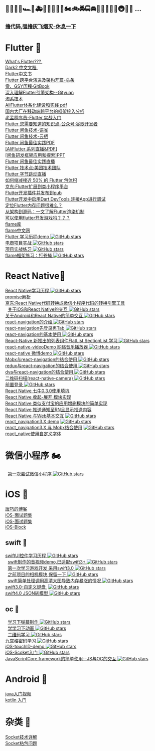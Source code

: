 ##  🚗🚕🚙🚌🏎🚓🚑🚒🚐🚚🚛🚜🏍🚲🚔🚍🚘🚖🚠🚋🚄🚂🚇🚉🚁 ...
###     [ 撸代码,强撸灰飞烟灭-休息一下 ]( https://github.com/pheromone/mobile-learn/blob/master/just_relax.md )    <br/>
  
# Flutter 🚗
   [ What's Flutter??? ]( https://zhuanlan.zhihu.com/p/52666477 )    <br/>
   [ Dark2 中文文档 ]( https://www.kancloud.cn/marswill/dark2_document )    <br/>
   [ Flutter中文书 ]( https://book.flutterchina.club/ )    <br/>
   [ Flutter 跨平台演进及架构开篇-头条 ]( http://gityuan.com/flutter/ )    <br/>
   [ 零、GSY历程·GitBook ]( https://guoshuyu.cn/home/wx/Flutter-0.html )    <br/>
   [ 深入理解Flutter引擎架构--Gityuan ]( https://xiaozhuanlan.com/gityuan_flutter )    <br/>
   [ 淘系技术 ]( https://blog.csdn.net/Taobaojishu )    <br/>
   [ AliFlutter体系化建设和实践 pdf ]( https://github.com/pheromone/mobile-learn/blob/master/Flutter/AliFlutter%E4%BD%93%E7%B3%BB%E5%8C%96%E5%BB%BA%E8%AE%BE%E5%92%8C%E5%AE%9E%E8%B7%B5.pdf )    <br/>
   [ 国内大厂在移动端跨平台的框架接入分析 ](  https://juejin.im/post/5ed45cf2e51d457858775d01 )    <br/>
   [ 老孟程序员-Flutter 实战入门]( http://laomengit.com/ )    <br/>
   [ Flutter 您需要知道的知识点-公众号:谷歌开发者 ]( https://mp.weixin.qq.com/s/4tdqptBIf4VHrjWmHeUKjA )    <br/>
   [ Flutter 闲鱼技术-语雀 ](  https://www.yuque.com/xytech/flutter )    <br/>
   [ Flutter 闲鱼技术-云栖 ](  https://yq.aliyun.com/users/rtcqgnmjifzda )    <br/>
   [ Flutter 闲鱼最佳实践PDF ]( http://c.tb.cn/I3.ZZpRl )    <br/>
   [[AliFlutter 系列直播&PDF] ]( https://github.com/pheromone/mobile-learn/blob/master/Flutter/AliFlutter%E7%9B%B4%E6%92%AD.md)    <br/>
   [[闲鱼研发框架应用和探索]PPT ]( https://files.alicdn.com/tpsservice/2a6760dd0ffb62678d0bde1e76d0b1f8.pdf )    <br/>
   [ Flutter 闲鱼最佳实践直播 ](  
https://appycyfaqcq1951.h5.xiaoeknow.com/content_page/eyJ0eXBlIjoiMiIsInJlc291cmNlX3R5cGUiOjQsInJlc291cmNlX2lkIjoibF81ZGE0M2VlODc1NjQ1X1FHTGlaS1J4IiwiYXBwX2lkIjoiYXBweWNZRmFxY3ExOTUxIiwicHJvZHVjdF9pZCI6IiIsInNoYXJlX3VzZXJfaWQiOiJ1XzVkYTZhYTJkZTc4YjFfUzFLSVFTYlBmTyIsInNoYXJlX3R5cGUiOjEwMCwic2NlbmUiOiLliIbkuqsifQ== )    <br/>
   [ Flutter 技术点:美团技术团队 ]( https://mp.weixin.qq.com/s/cJjKZCqc8UuzvEtxK1BJCw?t=1547530259566&scene=25#wechat_redirect )    <br/>
   [ Flutter 字节跳动直播 ](    https://mp.weixin.qq.com/s/UrWxYgchb-F3AqqzGrYWew  )    <br/>
   [ 如何缩减接近 50% 的 Flutter 包体积 ]( https://mp.weixin.qq.com/s/Ls3cDcqjlyOX80PXUO0wRw  )    <br/>
   [ 京东:Flutter扩展到类小程序平台 ]( https://github.com/areslabs/flutter_mp/ )    <br/>
   [ Flutter开发插件并发布到pub ]( https://www.jianshu.com/p/f1ed21dc2e30 )    <br/>
   [ Flutter开发中启用Dart DevTools 连接App进行调试 ]( https://blog.csdn.net/u013560890/article/details/97144248 )    <br/>
   [ 定位Flutter内存问题很难么？ ]( https://mp.weixin.qq.com/s/g5MJSvlCH3GcP0DLaRcRiQ )    <br/>
   [ 从架构到源码：一文了解Flutter渲染机制 ]( https://mp.weixin.qq.com/s/wpU2APDdJdjMYkj5Kz2lTw )    <br/>
   [ 可以使用flutter开发游戏吗？？？ ]( https://www.bugcatt.com/archives/4 )    <br/>
   [ flame库 ](    https://github.com/flame-engine/flame )    <br/>
   [ flame中文网 ](   https://www.flame-cn.com/ )    <br/>
   [ Flutter 学习历程demo ]( https://github.com/pheromone/Flutter_learn_demo )  [![GitHub stars](https://img.shields.io/github/stars/pheromone/Flutter_learn_demo.svg?style=social&label=Stars)](https://github.com/pheromone/Flutter_learn_demo) <br/>
   [ 电商项目实战 ]( https://github.com/pheromone/flutter_shop ) [![GitHub stars](https://img.shields.io/github/stars/pheromone/flutter_shop.svg?style=social&label=Stars)](https://github.com/pheromone/flutter_shop)   <br/>
   [ 项目实战练习 ]( https://github.com/pheromone/flutter_video_audio_news )  [![GitHub stars](https://img.shields.io/github/stars/pheromone/flutter_video_audio_news.svg?style=social&label=Stars)](https://github.com/pheromone/flutter_video_audio_news)  
   [ flame框架练习：打苍蝇 ]( https://github.com/pheromone/langaw )  [![GitHub stars](https://github.com/pheromone/langaw.svg?style=social&label=Stars)](https://github.com/pheromone/langaw)  <br/>   
   

# React Native🚈
   [ React Native学习历程 ]( https://github.com/pheromone/React-Native-study )  [![GitHub stars](https://img.shields.io/github/stars/pheromone/React-Native-study.svg?style=social&label=Stars)](https://github.com/pheromone/React-Native-study)  <br/>
   [ promise解析  ]( https://github.com/pheromone/mobile-learn/blob/master/React%20Native/promise%E8%A7%A3%E6%9E%90.md )    <br/>
   [ 京东:React Native代码转换成微信小程序代码的转换引擎工具  ]( https://github.com/areslabs/alita )    <br/>
   [ 关于iOS和React Native的交互 ]( https://github.com/pheromone/IOS-native-and-React-native-interaction )  [![GitHub stars](https://img.shields.io/github/stars/pheromone/IOS-native-and-React-native-interaction.svg?style=social&label=Stars)](https://github.com/pheromone/IOS-native-and-React-native-interaction)    <br/>
   [ 关于Android和React Native的简单交互 ]( https://github.com/pheromone/androidrn )  [![GitHub stars](https://img.shields.io/github/stars/pheromone/androidrn.svg?style=social&label=Stars)](https://github.com/pheromone/androidrn)  <br/> 
   [ react-navigation的介绍 ]( https://github.com/pheromone/navigationDemo ) [![GitHub stars](https://img.shields.io/github/stars/pheromone/navigationDemo.svg?style=social&label=Stars)](https://github.com/pheromone/navigationDemo)    <br/> 
   [ react-navigation先登录再Tab ]( https://github.com/pheromone/loginRN/tree/master ) [![GitHub stars](https://img.shields.io/github/stars/pheromone/loginRN.svg?style=social&label=Stars)](https://github.com/pheromone/loginRN)      <br/> 
   [ react-navigation的基本使用 ]( https://github.com/pheromone/react-navigation-use ) [![GitHub stars](https://img.shields.io/github/stars/pheromone/react-navigation-use.svg?style=social&label=Stars)](https://github.com/pheromone/react-navigation-use)     <br/>
   [ React-Native 新推出的列表组件FlatList SectionList 学习 ]( https://github.com/pheromone/RN-FlatList-SectionList )  [![GitHub stars](https://img.shields.io/github/stars/pheromone/RN-FlatList-SectionList.svg?style=social&label=Stars)](https://github.com/pheromone/RN-FlatList-SectionList)   <br/> 
   [ react-native-videoDemo 网络音乐播放器 ]( https://github.com/pheromone/react-native-videoDemo ) [![GitHub stars](https://img.shields.io/github/stars/pheromone/react-native-videoDemo.svg?style=social&label=Stars)](https://github.com/pheromone/react-native-videoDemo)    <br/> 
   [ react-native 微博demo ]( https://github.com/pheromone/react_native_weibo )  [![GitHub stars](https://img.shields.io/github/stars/pheromone/react_native_weibo.svg?style=social&label=Stars)](https://github.com/pheromone/react_native_weibo)   <br/> 
   [ Mobx与react-navigation的结合使用 ]( https://github.com/pheromone/mobx_reactNavigation_demo )   [![GitHub stars](https://img.shields.io/github/stars/pheromone/mobx_reactNavigation_demo?style=social&label=Stars)](https://github.com/pheromone/mobx_reactNavigation_demo)  <br/> 
   [ redux与react-navigation的结合使用 ]( https://github.com/pheromone/RN_nav )  [![GitHub stars](https://img.shields.io/github/stars/pheromone/RN_nav?style=social&label=Stars)](https://github.com/pheromone/RN_nav)   <br/> 
   [ dva与react-navigation的结合使用 ]( https://github.com/pheromone/rn_dva ) [![GitHub stars](https://img.shields.io/github/stars/pheromone/rn_dva?style=social&label=Stars)](https://github.com/pheromone/rn_dva)     <br/> 
   [ 二维码扫描(react-native-camera) ]( https://github.com/pheromone/scanDemo )  [![GitHub stars](https://img.shields.io/github/stars/pheromone/scanDemo?style=social&label=Stars)](https://github.com/pheromone/scanDemo)    <br/>
   [ 前置登录 ]( https://github.com/pheromone/lead_the_login/tree/master ) [![GitHub stars](https://img.shields.io/github/stars/pheromone/lead_the_login?style=social&label=Stars)](https://github.com/pheromone/lead_the_login/)   <br/> 
   [ React Native 七牛0.3.0使用填坑  ]( https://github.com/pheromone/qiniuDemo )    <br/> 
   [ React Native 收起-展开 模块实现  ]( https://github.com/pheromone/suoyisuo )    <br/> 
   [ React Native 类似支付宝的应用增删模块的简单实现  ]( https://github.com/pheromone/editItem_RN )    <br/>
 [ React Native 推送通知至RN且显示推送内容](https://zhoushaoting.com/2018/09/08/%E7%A7%BB%E5%8A%A8%E7%AB%AF%E5%AD%A6%E4%B9%A0/React-Native%E6%8E%A8%E9%80%81%E9%80%9A%E7%9F%A5%E8%87%B3RN%E4%B8%94%E6%98%BE%E7%A4%BA%E6%8E%A8%E9%80%81%E5%86%85%E5%AE%B9/)    <br/>
  [ React Native 与Web基本交互](https://github.com/pheromone/webRN/tree/master)  [![GitHub stars](https://img.shields.io/github/stars/pheromone/webRN?style=social&label=Stars)](https://github.com/pheromone/webRN)    <br/>
  [react_navigation3.X demo](https://github.com/pheromone/react_navigation3.x_demo) [![GitHub stars](https://img.shields.io/github/stars/pheromone/react_navigation3.x_demo?style=social&label=Stars)](https://github.com/pheromone/react_navigation3.x_demo)    <br/>
  [react_navigation3.X 与 Mobx结合使用](https://github.com/pheromone/mobxRN)   [![GitHub stars](https://img.shields.io/github/stars/pheromone/mobxRN?style=social&label=Stars)](https://github.com/pheromone/mobxRN)   <br/>
  [react_native使用自定义字体]( https://github.com/pheromone/customFont_RN )    <br/>

# 微信小程序 🏍
   [ 第一次尝试微信小程序 ]( https://github.com/pheromone/FirstWeChatSmall )  [![GitHub stars](https://img.shields.io/github/stars/pheromone/FirstWeChatSmall?style=social&label=Stars)](https://github.com/pheromone/FirstWeChatSmall)    <br/>
# iOS 🚋
   [ 唐巧的博客 ]( https://blog.devtang.com/ )    <br/>
   [iOS-面试题集 ]( https://hit-alibaba.github.io/interview/ )    <br/>
   [iOS-面试题集 ]( https://www.jianshu.com/p/25324d04797d )    <br/>
   [iOS-Block ]( https://www.jianshu.com/p/25a7ba546eac )    <br/>

## swift 🚙
   [ swiftUI控件学习历程 ]( https://github.com/pheromone/swift_study )   [![GitHub stars](https://img.shields.io/github/stars/pheromone/swift_study?style=social&label=Stars)](https://github.com/pheromone/swift_study)    <br/>
   [ swift制作的音视频demo,已适配swift3+ ]( https://github.com/pheromone/swift-video-audio )  [![GitHub stars](https://img.shields.io/github/stars/pheromone/swift-video-audio?style=social&label=Stars)](https://github.com/pheromone/swift-video-audio)    <br/>
   [ 第一次学习游戏开发 采用swift3.0 ]( https://github.com/pheromone/Flappy-Bird )  [![GitHub stars](https://img.shields.io/github/stars/pheromone/Flappy-Bird?style=social&label=Stars)](https://github.com/pheromone/Flappy-Bird)    <br/>
   [ 之前项目的相机模块,保留一下 ]( https://github.com/pheromone/swift_custom_camera ) [![GitHub stars](https://img.shields.io/github/stars/pheromone/swift_custom_camera?style=social&label=Stars)](https://github.com/pheromone/swift_custom_camera)     <br/>
   [ swift简单处理调用高清大图导致内存暴涨的情况 ]( https://github.com/pheromone/swift-imagePicker-memory ) [![GitHub stars](https://img.shields.io/github/stars/pheromone/swift-imagePicker-memory?style=social&label=Stars)](https://github.com/pheromone/swift-imagePicker-memory)     <br/>
   [ swift3.0-自定义键盘  ]( https://github.com/pheromone/swift3.0-emojiKeyboard )  [![GitHub stars](https://img.shields.io/github/stars/pheromone/swift3.0-emojiKeyboard?style=social&label=Stars)](https://github.com/pheromone/swift3.0-emojiKeyboard)   <br/>
   [ swift4.0 JSON转模型  ]( https://github.com/pheromone/swift_study )  [![GitHub stars](https://img.shields.io/github/stars/pheromone/swift_study?style=social&label=Stars)](https://github.com/pheromone/swift_study)   <br/>


## oc 🚚
   [ 学习下弹幕制作 ]( https://github.com/pheromone/danMu )  [![GitHub stars](https://img.shields.io/github/stars/pheromone/danMu?style=social&label=Stars)](https://github.com/pheromone/danMu)    <br/>
   [ 学学习下动画 ]( https://github.com/pheromone/iOSAnimationLearn ) [![GitHub stars](https://img.shields.io/github/stars/pheromone/iOSAnimationLearn?style=social&label=Stars)](https://github.com/pheromone/iOSAnimationLearn)    <br/>
   [ 二维码学习 ]( https://github.com/pheromone/QRcode ) [![GitHub stars](https://img.shields.io/github/stars/pheromone/QRcode?style=social&label=Stars)](https://github.com/pheromone/QRcode)    <br/>
   [ 九宫格密码学习 ]( https://github.com/pheromone/iOS-nineLock )  [![GitHub stars](https://img.shields.io/github/stars/pheromone/iOS-nineLock?style=social&label=Stars)](https://github.com/pheromone/iOS-nineLock)    <br/>
   [ iOS-touchID-demo ]( https://github.com/pheromone/iOS-touchID-demo )  [![GitHub stars](https://img.shields.io/github/stars/pheromone/iOS-touchID-demo?style=social&label=Stars)](https://github.com/pheromone/iOS-touchID-demo)  <br/>
   [ iOS-Scoket入门 ]( https://github.com/pheromone/iOS-Scoket- )   [![GitHub stars](https://img.shields.io/github/stars/pheromone/iOS-Scoket-?style=social&label=Stars)](https://github.com/pheromone/iOS-Scoket-)   <br/>
   [ JavaScriptCore.framework的简单使用--JS与OC的交互 ]( https://github.com/pheromone/JavaScriptCore_demo ) [![GitHub stars](https://img.shields.io/github/stars/pheromone/JavaScriptCore_demo?style=social&label=Stars)](https://github.com/pheromone/JavaScriptCore_demo)    <br/>


 # Android 🚓	
   [ java入门视频 ]( http://www.maiziedu.com/course/android/ )    <br/>
   [ kotlin 入门]( https://lixiaojun.xin/static/courses/kotlin/#kotlin%E7%9A%84%E5%8E%86%E5%8F%B2 )    <br/>

 # 杂类 🚢	
   [ Socket技术详解 ]( https://www.jianshu.com/p/066d99da7cbd )    <br/>
   [ Socket粘包问题 ]( https://blog.csdn.net/binghuazh/article/details/4222516 )    <br/>



